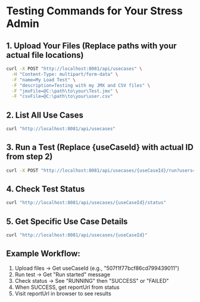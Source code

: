 # Testing Commands for Your Stress Admin

## 1. Upload Your Files (Replace paths with your actual file locations)

```bash
curl -X POST "http://localhost:8081/api/usecases" \
  -H "Content-Type: multipart/form-data" \
  -F "name=My Load Test" \
  -F "description=Testing with my JMX and CSV files" \
  -F "jmxFile=@C:\path\to\your\Test.jmx" \
  -F "csvFile=@C:\path\to\your\user.csv"
```

## 2. List All Use Cases

```bash
curl "http://localhost:8081/api/usecases"
```

## 3. Run a Test (Replace {useCaseId} with actual ID from step 2)

```bash
curl -X POST "http://localhost:8081/api/usecases/{useCaseId}/run?users=10"
```

## 4. Check Test Status

```bash
curl "http://localhost:8081/api/usecases/{useCaseId}/status"
```

## 5. Get Specific Use Case Details

```bash
curl "http://localhost:8081/api/usecases/{useCaseId}"
```

## Example Workflow:

1. Upload files → Get useCaseId (e.g., "507f1f77bcf86cd799439011")
2. Run test → Get "Run started" message
3. Check status → See "RUNNING" then "SUCCESS" or "FAILED"
4. When SUCCESS, get reportUrl from status
5. Visit reportUrl in browser to see results

